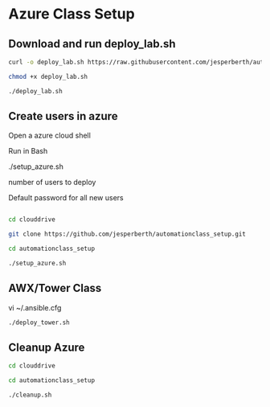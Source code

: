 # Azure Class Setup

## Download and run deploy_lab.sh

```bash
curl -o deploy_lab.sh https://raw.githubusercontent.com/jesperberth/automationclass_setup/main/azure/deploy_lab.sh

chmod +x deploy_lab.sh

./deploy_lab.sh

```

## Create users in azure

Open a azure cloud shell

Run in Bash

./setup_azure.sh

number of users to deploy

Default password for all new users

```bash

cd clouddrive

git clone https://github.com/jesperberth/automationclass_setup.git

cd automationclass_setup

./setup_azure.sh

```

## AWX/Tower Class

vi ~/.ansible.cfg

```bash
./deploy_tower.sh

```

## Cleanup Azure

```bash
cd clouddrive

cd automationclass_setup

./cleanup.sh

```
